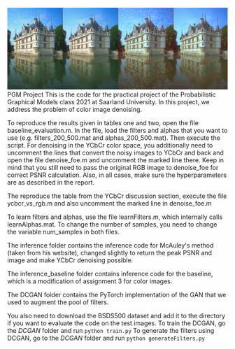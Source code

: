 ![alt text](https://github.com/julianzimmerlin/pgm-project/blob/master/sample.png?raw=true)
PGM Project
This is the code for the practical project of the Probabilistic Graphical Models class 2021 at Saarland University.
In this project, we address the problem of color image denoising.

To reproduce the results given in tables one and two, open the file baseline_evaluation.m. In the file, load the filters and alphas that you want to use (e.g. filters_200_500.mat and alphas_200_500.mat).
Then execute the script. For denoising in the YCbCr color space, you additionally need to uncomment the lines that convert the noisy images to YCbCr and back and open the file denoise_foe.m and uncomment the marked line there. Keep in mind that you still need to pass the original RGB image to denoise_foe for correct PSNR calculation.
Also, in all cases, make sure the hyperparameters are as described in the report.

The reproduce the table from the YCbCr discussion section, execute the file ycbcr_vs_rgb.m and also uncomment the marked line in denoise_foe.m

To learn filters and alphas, use the file learnFilters.m, which internally calls learnAlphas.mat. To change the number of samples, you need to change the variable num_samples in both files.

The inference folder contains the inference code for McAuley's method (taken from his website), changed slightly to return the peak PSNR and image and make YCbCr denoising possible.

The inference_baseline folder contains inference code for the baseline, which is a modification of assignment 3 for color images.

The DCGAN folder contains the PyTorch implementation of the GAN that we used to augment the pool of filters.

You also need to download the BSDS500 dataset and add it to the directory if you want to evaluate the code on the test images.
To train the DCGAN, go the *DCGAN* folder and run
`python train.py`
To generate the filters using DCGAN, go to the *DCGAN* folder and run
`python generateFilters.py `

